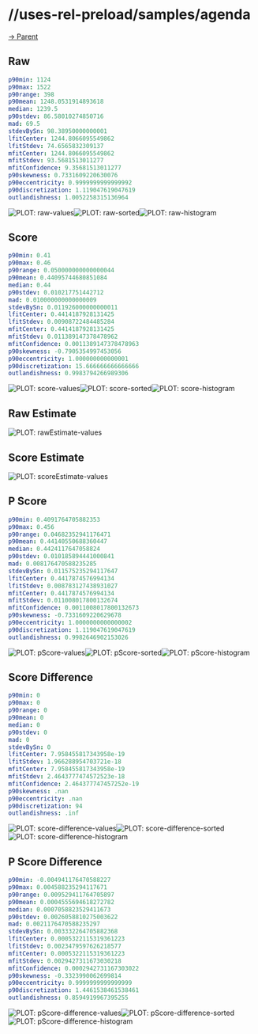 
# //uses-rel-preload/samples/agenda

[→ Parent](../..)


## Raw


```yaml
p90min: 1124
p90max: 1522
p90range: 398
p90mean: 1248.0531914893618
median: 1239.5
p90stdev: 86.58010274850716
mad: 69.5
stdevBySn: 98.38950000000001
lfitCenter: 1244.8066095549862
lfitStdev: 74.6565832309137
mfitCenter: 1244.8066095549862
mfitStdev: 93.5681513011277
mfitConfidence: 9.35681513011277
p90skewness: 0.7331609220630076
p90eccentricity: 0.9999999999999992
p90discretization: 1.119047619047619
outlandishness: 1.0052258315136964

```

![PLOT: raw-values](./raw/values.svg)![PLOT: raw-sorted](./raw/sorted.svg)![PLOT: raw-histogram](./raw/histogram.svg)
## Score


```yaml
p90min: 0.41
p90max: 0.46
p90range: 0.050000000000000044
p90mean: 0.44095744680851084
median: 0.44
p90stdev: 0.010217751442712
mad: 0.010000000000000009
stdevBySn: 0.011926000000000011
lfitCenter: 0.4414187928131425
lfitStdev: 0.00908722484485284
mfitCenter: 0.4414187928131425
mfitStdev: 0.011389147378478962
mfitConfidence: 0.0011389147378478963
p90skewness: -0.7905354997453056
p90eccentricity: 1.000000000000001
p90discretization: 15.666666666666666
outlandishness: 0.9983794266989306

```

![PLOT: score-values](./score/values.svg)![PLOT: score-sorted](./score/sorted.svg)![PLOT: score-histogram](./score/histogram.svg)
## Raw Estimate

![PLOT: rawEstimate-values](./rawEstimate/values.svg)
## Score Estimate

![PLOT: scoreEstimate-values](./scoreEstimate/values.svg)
## P Score


```yaml
p90min: 0.4091764705882353
p90max: 0.456
p90range: 0.04682352941176471
p90mean: 0.44140550688360447
median: 0.4424117647058824
p90stdev: 0.010185894441000841
mad: 0.008176470588235285
stdevBySn: 0.011575235294117647
lfitCenter: 0.4417874576994134
lfitStdev: 0.008783127438931027
mfitCenter: 0.4417874576994134
mfitStdev: 0.011008017800132674
mfitConfidence: 0.0011008017800132673
p90skewness: -0.7331609220629678
p90eccentricity: 1.0000000000000002
p90discretization: 1.119047619047619
outlandishness: 0.9982646902153026

```

![PLOT: pScore-values](./pScore/values.svg)![PLOT: pScore-sorted](./pScore/sorted.svg)![PLOT: pScore-histogram](./pScore/histogram.svg)
## Score Difference


```yaml
p90min: 0
p90max: 0
p90range: 0
p90mean: 0
median: 0
p90stdev: 0
mad: 0
stdevBySn: 0
lfitCenter: 7.958455817343958e-19
lfitStdev: 1.966288954703721e-18
mfitCenter: 7.958455817343958e-19
mfitStdev: 2.4643777474572523e-18
mfitConfidence: 2.464377747457252e-19
p90skewness: .nan
p90eccentricity: .nan
p90discretization: 94
outlandishness: .inf

```

![PLOT: score-difference-values](./score-difference/values.svg)![PLOT: score-difference-sorted](./score-difference/sorted.svg)![PLOT: score-difference-histogram](./score-difference/histogram.svg)
## P Score Difference


```yaml
p90min: -0.004941176470588227
p90max: 0.004588235294117671
p90range: 0.009529411764705897
p90mean: 0.0004555694618272782
median: 0.0007058823529411673
p90stdev: 0.0026058810275003622
mad: 0.0021176470588235297
stdevBySn: 0.003332264705882368
lfitCenter: 0.0005322115319361223
lfitStdev: 0.0023479597626218577
mfitCenter: 0.0005322115319361223
mfitStdev: 0.0029427311673030218
mfitConfidence: 0.0002942731167303022
p90skewness: -0.3323990062699814
p90eccentricity: 0.9999999999999999
p90discretization: 1.4461538461538461
outlandishness: 0.8594919967395255

```

![PLOT: pScore-difference-values](./pScore-difference/values.svg)![PLOT: pScore-difference-sorted](./pScore-difference/sorted.svg)![PLOT: pScore-difference-histogram](./pScore-difference/histogram.svg)
